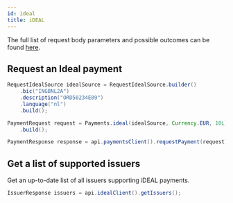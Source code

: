 ```yaml
---
id: ideal
title: iDEAL
---
```


The full list of request body parameters and possible outcomes can be found [here](https://docs.checkout.com/four/payments/payment-methods/ideal).

## Request an Ideal payment

```java
RequestIdealSource idealSource = RequestIdealSource.builder()
    .bic("INGBNL2A")
    .description("ORD50234E89")
    .language("nl")
    .build();

PaymentRequest request = Payments.ideal(idealSource, Currency.EUR, 10L)
    .build();

PaymentResponse response = api.paymentsClient().requestPayment(request).get();
```

## Get a list of supported issuers

Get an up-to-date list of all issuers supporting iDEAL payments.

```java
IssuerResponse issuers = api.idealClient().getIssuers();
```
